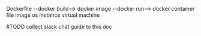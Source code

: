 Dockerfile --docker build--> docker image --docker run--> docker container
file                         image                        os instance
                                                          virtual machine

#TODO collect slack chat guide to this doc
